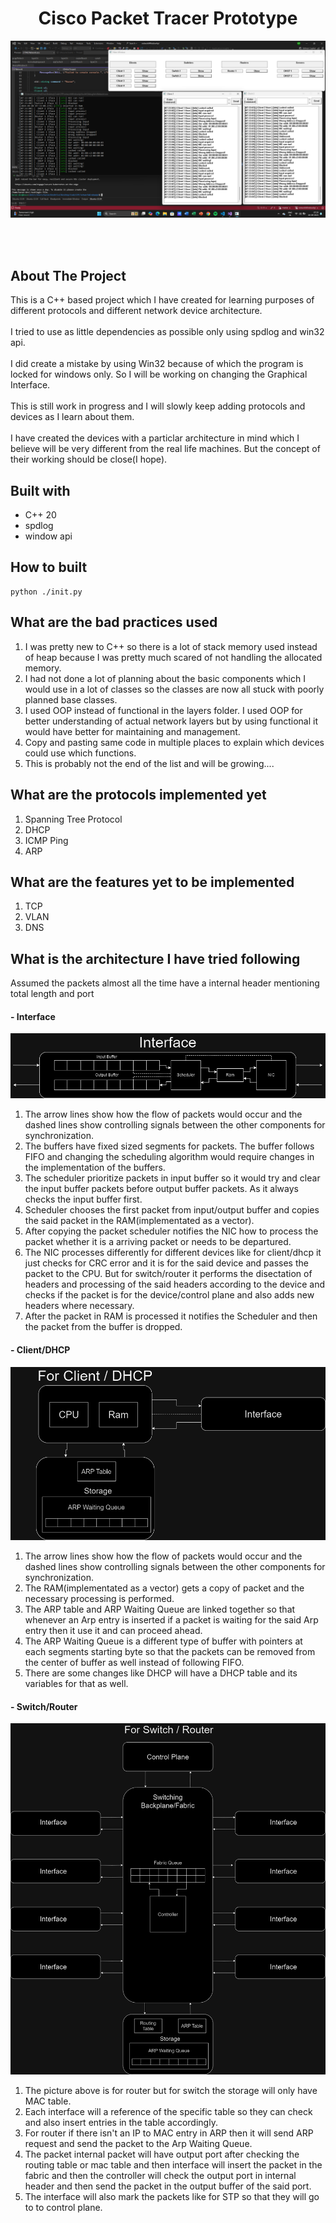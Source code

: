 <h1 align="center">Cisco Packet Tracer Prototype</h1>

![Design preview for the C++ code](./images/project-preview.png)

<!-- <div align="center">
  <h3>
    <a href="https://gh0stfreak.github.io/Blogr-landing-page-main/" color="white" target="_blank">
      Live
    </a>
  <span> |
    </span>    <a href="https://www.frontendmentor.io/challenges/blogr-landing-page-EX2RLAApP" target="_blank">
      Challenge
    </a>
  </h3>
</div>
<div align="center">
   Solution for a challenge from  <a href="https://www.frontendmentor.io/" target="_blank">frontendmentor.io</a>.
</div> -->
<br>
<br>

## About The Project

<p>This is a C++ based project which I have created for learning purposes of different protocols and different network device architecture.
<br>
<br>I tried to use as little dependencies as possible only using spdlog and win32 api. 
<br>
<br>I did create a mistake by using Win32 because of which the program is locked for windows only. So I will be working on changing the Graphical Interface.
<br>
<br>This is still work in progress and I will slowly keep adding protocols and devices as I learn about them.

<br>
<br>I have created the devices with a particlar architecture in mind which I believe will be very different from the real life machines. But the concept of their working should be close(I hope).

</p>

## Built with

- C++ 20
- spdlog
- window api

## How to built

```
python ./init.py
```

## What are the bad practices used

1. I was pretty new to C++ so there is a lot of stack memory used instead of heap because I was pretty much scared of not handling the allocated memory.
2. I had not done a lot of planning about the basic components which I would use in a lot of classes so the classes are now all stuck with poorly planned base classes.
3. I used OOP instead of functional in the layers folder. I used OOP for better understanding of actual network layers but by using functional it would have better for maintaining and management.
4. Copy and pasting same code in multiple places to explain which devices could use which functions.
5. This is probably not the end of the list and will be growing....

## What are the protocols implemented yet

1. Spanning Tree Protocol
2. DHCP
3. ICMP Ping
4. ARP

## What are the features yet to be implemented

1. TCP
2. VLAN
3. DNS

## What is the architecture I have tried following

<p>Assumed the packets almost all the time have a internal header mentioning total length and port</p>

<h4>- Interface</h4>

![Architecture for interface](./images/interface.png)

1. The arrow lines show how the flow of packets would occur and the dashed lines show controlling signals between the other components for synchronization.
2. The buffers have fixed sized segments for packets. The buffer follows FIFO and changing the scheduling algorithm would require changes in the implementation of the buffers.
3. The scheduler prioritize packets in input buffer so it would try and clear the input buffer packets before output buffer packets. As it always checks the input buffer first.
4. Scheduler chooses the first packet from input/output buffer and copies the said packet in the RAM(implementated as a vector).
5. After copying the packet scheduler notifies the NIC how to process the packet whether it is a arriving packet or needs to be departured.
6. The NIC processes differently for different devices like for client/dhcp it just checks for CRC error and it is for the said device and passes the packet to the CPU. But for switch/router it performs the disectation of headers and processing of the said headers according to the device and checks if the packet is for the device/control plane and also adds new headers where necessary.
7. After the packet in RAM is processed it notifies the Scheduler and then the packet from the buffer is dropped.

<h4>- Client/DHCP</h4>

![Architecture for client/dhcp](./images/client.png)

1. The arrow lines show how the flow of packets would occur and the dashed lines show controlling signals between the other components for synchronization.
2. The RAM(implementated as a vector) gets a copy of packet and the necessary processing is performed.
3. The ARP table and ARP Waiting Queue are linked together so that whenever an Arp entry is inserted if a packet is waiting for the said Arp entry then it use it and can proceed ahead.
4. The ARP Waiting Queue is a different type of buffer with pointers at each segments starting byte so that the packets can be removed from the center of buffer as well instead of following FIFO.
5. There are some changes like DHCP will have a DHCP table and its variables for that as well.

<h4>- Switch/Router</h4>

![Architecture for switch/router](./images/router.png)

1. The picture above is for router but for switch the storage will only have MAC table.
2. Each interface will a reference of the specific table so they can check and also insert entries in the table accordingly.
3. For router if there isn't an IP to MAC entry in ARP then it will send ARP request and send the packet to the Arp Waiting Queue.
4. The packet internal packet will have output port after checking the routing table or mac table and then interface will insert the packet in the fabric and then the controller will check the output port in internal header and then send the packet in the output buffer of the said port.
5. The interface will also mark the packets like for STP so that they will go to to control plane.
